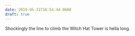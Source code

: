 ```yaml
---
date: 2019-05-31T16:54:44-0600
draft: true
---
```




Shockingly the line to climb the Witch Hat Tower is hella long.



